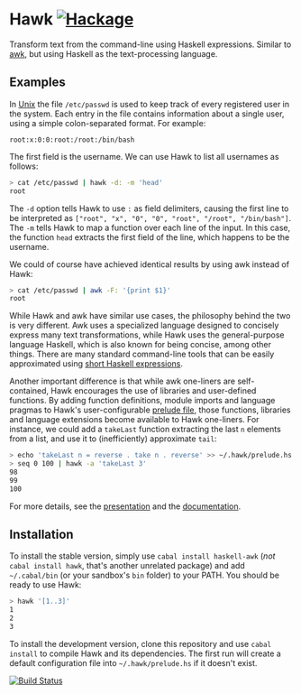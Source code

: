 # Hawk [![Hackage](https://img.shields.io/hackage/v/Hawk.svg)](https://hackage.haskell.org/package/Hawk) 

Transform text from the command-line using Haskell expressions. Similar to [awk](http://cm.bell-labs.com/cm/cs/awkbook/index.html), but using Haskell as the text-processing language.

## Examples

In [Unix](http://en.wikipedia.org/wiki/Unix) the file `/etc/passwd` is used to
keep track of every registered user in the system. Each entry in the file
contains information about a single user, using a simple colon-separated format.
For example:

```
root:x:0:0:root:/root:/bin/bash
```

The first field is the username. We can use Hawk to list all usernames as follows:

```bash
> cat /etc/passwd | hawk -d: -m 'head'
root
```

The `-d` option tells Hawk to use `:` as field delimiters, causing the first line to be interpreted as `["root", "x", "0", "0", "root", "/root", "/bin/bash"]`.
The `-m` tells Hawk to map a function over each line of the input. In this case, the function `head` extracts the first field of the line, which happens to be the username.

We could of course have achieved identical results by using awk instead of Hawk:

```bash
> cat /etc/passwd | awk -F: '{print $1}'
root
```

While Hawk and awk have similar use cases, the philosophy behind the two is very
different. Awk uses a specialized language designed to concisely express many text transformations,
while Hawk uses the general-purpose language Haskell, which is also known for being concise, among other things.
There are many standard command-line tools that can be easily approximated using
[short Haskell expressions](http://www.haskell.org/haskellwiki/Simple_Unix_tools).

Another important difference is that while awk one-liners are self-contained, Hawk encourages the use of libraries and user-defined functions. By adding function definitions, module imports and language pragmas to Hawk's user-configurable [prelude file](https://github.com/gelisam/hawk/tree/master/doc#user-prelude), those functions, libraries and language extensions become available to Hawk one-liners.
For instance, we could add a `takeLast` function extracting the last `n` elements from a list, and use it to (inefficiently) approximate `tail`:

```bash
> echo 'takeLast n = reverse . take n . reverse' >> ~/.hawk/prelude.hs
> seq 0 100 | hawk -a 'takeLast 3'
98
99
100
```

For more details, see the
[presentation](http://melrief.github.io/HawkPresentation/#/) and the
[documentation](doc/README.md).

## Installation

To install the stable version, simply use `cabal install haskell-awk` (_not_
`cabal install hawk`, that's another unrelated package) and
add `~/.cabal/bin` (or your sandbox's `bin` folder) to your PATH. You should
be ready to use Hawk:

```bash
> hawk '[1..3]'
1
2
3
```

To install the development version, clone this repository and use `cabal
install` to compile Hawk and its dependencies.
The first run will create a default configuration file into
`~/.hawk/prelude.hs` if it doesn't exist.

[![Build Status](https://secure.travis-ci.org/gelisam/hawk.png)](http://travis-ci.org/gelisam/hawk)
